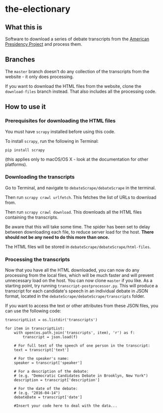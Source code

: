 # the-electionary

## What this is

Software to download a series of debate transcripts from the [American Presidency Project](http://presidency.ucsb.edu/debates.php) and process them.

## Branches

The `master` branch doesn't do any collection of the transcripts from the website - it only does processing.

If you want to download the HTML files from the website, clone the `download-files` branch instead. That also includes all the processing code.

## How to use it

### Prerequisites for downloading the HTML files

You must have `scrapy` installed before using this code.

To install `scrapy`, run the following in Terminal:

`pip install scrapy`

(this applies only to macOS/OS X - look at the documentation for other platforms).

### Downloading the transcripts

Go to Terminal, and navigate to `debateScrape/debateScrape` in the terminal.

Then run `scrapy crawl urlfetch`. This fetches the list of URLs to download from.

Then run `scrapy crawl download`. This downloads all the HTML files containing the transcripts.

Be aware that this will take some time. The spider has been set to delay between downloading each file, to reduce server load for the host.
**There should not be any need to do this more than once.**

The HTML files will be stored in `debateScrape/debateScrape/html-files`. 
 
### Processing the transcripts

Now that you have all the HTML downloaded, you can now do any processing from the local files, which will be much faster and will prevent unnecessary load on the host. You can now clone `master` if you like.
As a starting point, try running `transcript-postprocessor.py`.
This will produce a transcript for each candidate's speech in an individual debate in JSON format, located in the `debateScrape/debateScrape/transcripts` folder.

If you want to access the text or other attributes from these JSON files, you can use the following code:

~~~~
transcriptList = os.listdir('transcripts')

for item in transcriptList:
    with open(os.path.join('transcripts', item), 'r') as f:
        transcript = json.load(f)
        
    # For full text of the speech of one person in the transcript:    
    text = transcript['text']
    
    # For the speaker's name:
    speaker = transcript['speaker']
    
    # For a description of the debate:
    # (e.g. "Democratic Candidates Debate in Brooklyn, New York")
    description = transcript['description']
    
    # For the date of the debate:
    # (e.g. "2016-04-14")
    debateDate = transcript['date']    
    
    #Insert your code here to deal with the data...
    
~~~~
